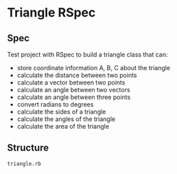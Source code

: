 # Triangle RSpec

## Spec

Test project with RSpec to build a triangle class that can:
+ store coordinate information A, B, C about the triangle
+ calculate the distance between two points
+ calculate a vector between two points
+ calculate an angle between two vectors
+ calculate an angle between three points
+ convert radians to degrees
+ calculate the sides of a triangle
+ calculate the angles of the triangle
+ calculate the area of the triangle

## Structure

```
triangle.rb
```